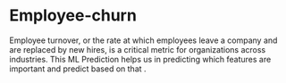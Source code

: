 # Employee-churn
Employee turnover, or the rate at which employees leave a company and are replaced by new hires, is a critical metric for organizations across industries.
This ML Prediction helps us in predicting which features are important and predict based on that .
